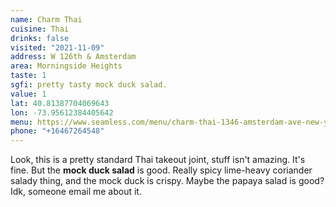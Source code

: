 ```yaml
---
name: Charm Thai
cuisine: Thai
drinks: false
visited: "2021-11-09"
address: W 126th & Amsterdam
area: Morningside Heights
taste: 1
sgfi: pretty tasty mock duck salad.
value: 1
lat: 40.81387704069643
lon: -73.95612384405642
menu: https://www.seamless.com/menu/charm-thai-1346-amsterdam-ave-new-york/1415030
phone: "+16467264548"
---
```


Look, this is a pretty standard Thai takeout joint, stuff isn't amazing. It's fine. But the **mock duck salad** is good. Really spicy lime-heavy coriander salady thing, and the mock duck is crispy. Maybe the papaya salad is good? Idk, someone email me about it.
